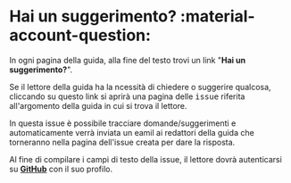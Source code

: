 # Hai un suggerimento? :material-account-question:

In ogni pagina della guida, alla fine del testo trovi un link "**Hai un suggerimento?**".

Se il lettore della guida ha la ncessità di chiedere o suggerire qualcosa, cliccando su questo link si aprirà una pagina delle <kbd>issue</kbd> riferita all'argomento della guida in cui si trova il lettore.

In questa issue è possibile tracciare domande/suggerimenti e automaticamente verrà inviata un eamil ai redattori della guida che torneranno nella pagina dell'issue creata per dare la risposta.

Al fine di compilare i campi di testo della issue, il lettore dovrà autenticarsi su [**GitHub**](https://github.com/) con il suo profilo.
